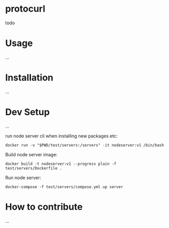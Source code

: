 # protocurl

todo

# Usage

...

# Installation

...

# Dev Setup

...

run node server cli when installing new packages etc:

```
docker run -v "$PWD/test/servers:/servers" -it nodeserver:v1 /bin/bash
```

Build node server image:

```
docker build -t nodeserver:v1 --progress plain -f test/servers/Dockerfile .
```

Run node server:

```
docker-compose -f test/servers/compose.yml up server
```

# How to contribute

...